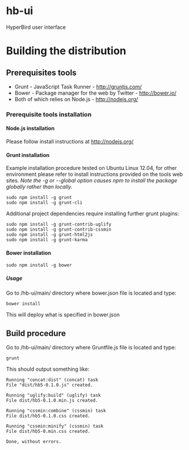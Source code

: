 hb-ui
=====

HyperBird user interface


# Building the distribution #


## Prerequisites tools ##

* Grunt - JavaScript Task Runner - http://gruntjs.com/
* Bower - Package manager for the web by Twitter - http://bower.io/
* Both of which relies on Node.js - http://nodejs.org/


### Prerequisite tools installation ###


#### Node.js installation ####

Please follow install instructions at http://nodejs.org/


#### Grunt installation ####

Example installation procedure tested on Ubuntu Linux 12.04, 
for other environment please refer to install instructions 
provided on the tools web sites.
_Note the -g or --global option causes npm to install the package globally rather than locally._

    sudo npm install -g grunt
    sudo npm install -g grunt-cli

Additional project dependencies require installing further grunt plugins:

    sudo npm install -g grunt-contrib-uglify
    sudo npm install -g grunt-contrib-cssmin
    sudo npm install -g grunt-html2js
    sudo npm install -g grunt-karma


#### Bower installation ####

    sudo npm install -g bower

##### Usage #####

Go to /hb-ui/main/ directory where bower.json file is located and type:

    bower install

This will deploy what is specified in bower.json 


## Build procedure ##

Go to /hb-ui/main/ directory where Gruntfile.js file is located and type:

    grunt

This should output something like: 

    Running "concat:dist" (concat) task
    File "dist/hb5-0.1.0.js" created.
     
    Running "uglify:build" (uglify) task
    File dist/hb5-0.1.0.min.js created.
     
    Running "cssmin:combine" (cssmin) task
    File dist/hb5-0.1.0.css created.
    
    Running "cssmin:minify" (cssmin) task
    File dist/hb5-0.min.css created.
    
    Done, without errors.
     


